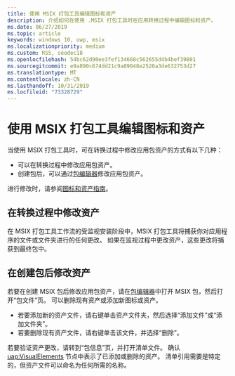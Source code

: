 ```yaml
---
title: 使用 MSIX 打包工具编辑图标和资产
description: 介绍如何在使用 .MSIX 打包工具时在应用转换过程中编辑图标和资产。
ms.date: 06/27/2019
ms.topic: article
keywords: windows 10, uwp, msix
ms.localizationpriority: medium
ms.custom: RS5, seodec18
ms.openlocfilehash: 54bc62d90ee3fef134668c562655d4b4bef39801
ms.sourcegitcommit: e9a890c674dd21c9a09048e2520a3de632753d27
ms.translationtype: MT
ms.contentlocale: zh-CN
ms.lasthandoff: 10/31/2019
ms.locfileid: "73328729"
---
```

# <a name="edit-icons-and-assets-using-the-msix-packaging-tool"></a>使用 MSIX 打包工具编辑图标和资产

当使用 MSIX 打包工具时，可在转换过程中修改应用包资产的方式有以下几种：

* 可以在转换过程中修改应用包资产。
* 创建包后，可以通过[包编辑器](package-editor.md)修改应用包资产。

进行修改时，请参阅[图标和资产指南](https://docs.microsoft.com/windows/uwp/design/style/app-icons-and-logos)。

## <a name="modify-assets-during-the-conversion-process"></a>在转换过程中修改资产

在 MSIX 打包工具工作流的受监视安装阶段中，MSIX 打包工具将捕获你对应用程序的文件或文件夹进行的任何更改。 如果在监视过程中更改资产，这些更改将捕获到最终包中。

## <a name="modify-assets-after-your-package-has-been-created"></a>在创建包后修改资产

若要在创建 MSIX 包后修改应用包资产，请在[包编辑器](package-editor.md)中打开 MSIX 包，然后打开“包文件”页。 可以删除现有资产或添加新图标或资产。

- 若要添加新的资产文件，请右键单击资产文件夹，然后选择“添加文件”或“添加文件夹”。
- 若要删除现有资产文件，请右键单击该文件，并选择“删除”。

若要验证资产更改，请转到“包信息”页，并打开清单文件。 确认 [uap:VisualElements](https://docs.microsoft.com/uwp/schemas/appxpackage/uapmanifestschema/element-uap-visualelements) 节点中表示了已添加或删除的资产。 清单引用需要是特定的，但资产文件可以命名为任何所需的名称。 
